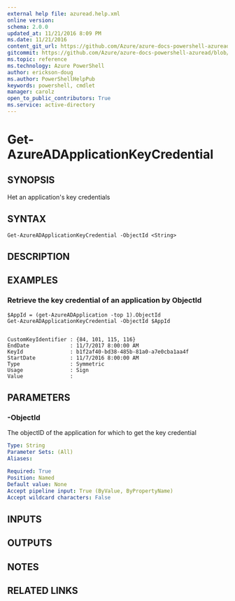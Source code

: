 ```yaml
---
external help file: azuread.help.xml
online version: 
schema: 2.0.0
updated_at: 11/21/2016 8:09 PM
ms.date: 11/21/2016
content_git_url: https://github.com/Azure/azure-docs-powershell-azuread/blob/master/Azure%20AD%20Cmdlets/AzureAD/v2/Get-AzureADApplicationKeyCredential.md
gitcommit: https://github.com/Azure/azure-docs-powershell-azuread/blob/e79870303c4a5b18f88c61a5fe206bd45af8c480/Azure%20AD%20Cmdlets/AzureAD/v2/Get-AzureADApplicationKeyCredential.md
ms.topic: reference
ms.technology: Azure PowerShell
author: erickson-doug
ms.author: PowerShellHelpPub
keywords: powershell, cmdlet
manager: carolz
open_to_public_contributors: True
ms.service: active-directory
---
```


# Get-AzureADApplicationKeyCredential

## SYNOPSIS
Het an application's key credentials

## SYNTAX

```
Get-AzureADApplicationKeyCredential -ObjectId <String>
```

## DESCRIPTION

## EXAMPLES

### Retrieve the key credential of an application by ObjectId
```
$AppId = (get-AzureADApplication -top 1).ObjectId
Get-AzureADApplicationKeyCredential -ObjectId $AppId


CustomKeyIdentifier : {84, 101, 115, 116}
EndDate             : 11/7/2017 8:00:00 AM
KeyId               : b1f2af40-bd38-485b-81a0-a7e0cba1aa4f
StartDate           : 11/7/2016 8:00:00 AM
Type                : Symmetric
Usage               : Sign
Value               :
```

## PARAMETERS

### -ObjectId
The objectID of the application for which to get the key credential

```yaml
Type: String
Parameter Sets: (All)
Aliases: 

Required: True
Position: Named
Default value: None
Accept pipeline input: True (ByValue, ByPropertyName)
Accept wildcard characters: False
```

## INPUTS

## OUTPUTS

## NOTES

## RELATED LINKS

